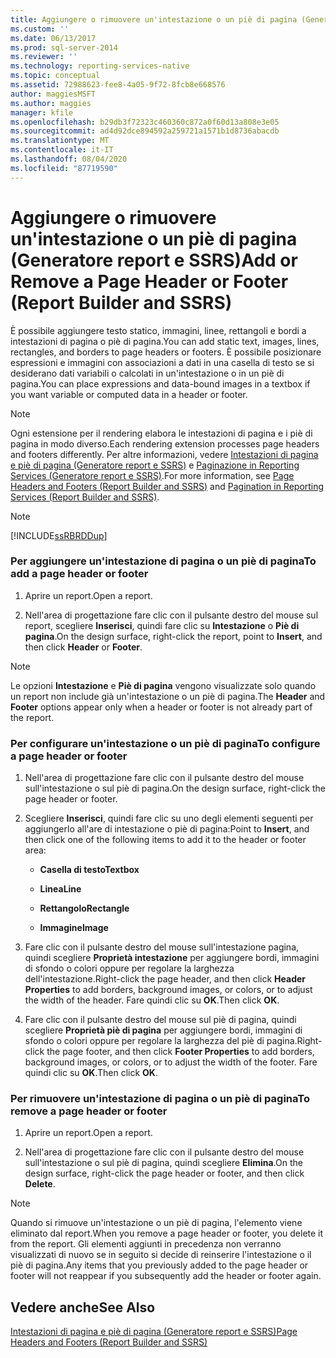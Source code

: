 ```yaml
---
title: Aggiungere o rimuovere un'intestazione o un piè di pagina (Generatore report e SSRS) | Microsoft Docs
ms.custom: ''
ms.date: 06/13/2017
ms.prod: sql-server-2014
ms.reviewer: ''
ms.technology: reporting-services-native
ms.topic: conceptual
ms.assetid: 72988623-fee8-4a05-9f72-8fcb8e668576
author: maggiesMSFT
ms.author: maggies
manager: kfile
ms.openlocfilehash: b29db3f72323c460360c872a0f60d13a808e3e05
ms.sourcegitcommit: ad4d92dce894592a259721a1571b1d8736abacdb
ms.translationtype: MT
ms.contentlocale: it-IT
ms.lasthandoff: 08/04/2020
ms.locfileid: "87719590"
---
```

# <a name="add-or-remove-a-page-header-or-footer-report-builder-and-ssrs"></a><span data-ttu-id="e3372-102">Aggiungere o rimuovere un'intestazione o un piè di pagina (Generatore report e SSRS)</span><span class="sxs-lookup"><span data-stu-id="e3372-102">Add or Remove a Page Header or Footer (Report Builder and SSRS)</span></span>
  <span data-ttu-id="e3372-103">È possibile aggiungere testo statico, immagini, linee, rettangoli e bordi a intestazioni di pagina o piè di pagina.</span><span class="sxs-lookup"><span data-stu-id="e3372-103">You can add static text, images, lines, rectangles, and borders to page headers or footers.</span></span> <span data-ttu-id="e3372-104">È possibile posizionare espressioni e immagini con associazioni a dati in una casella di testo se si desiderano dati variabili o calcolati in un'intestazione o in un piè di pagina.</span><span class="sxs-lookup"><span data-stu-id="e3372-104">You can place expressions and data-bound images in a textbox if you want variable or computed data in a header or footer.</span></span>  
  
> [!NOTE]  
>  <span data-ttu-id="e3372-105">Ogni estensione per il rendering elabora le intestazioni di pagina e i piè di pagina in modo diverso.</span><span class="sxs-lookup"><span data-stu-id="e3372-105">Each rendering extension processes page headers and footers differently.</span></span> <span data-ttu-id="e3372-106">Per altre informazioni, vedere [Intestazioni di pagina e piè di pagina &#40;Generatore report e SSRS&#41;](page-headers-and-footers-report-builder-and-ssrs.md) e [Paginazione in Reporting Services &#40;Generatore report e SSRS&#41;](pagination-in-reporting-services-report-builder-and-ssrs.md).</span><span class="sxs-lookup"><span data-stu-id="e3372-106">For more information, see [Page Headers and Footers &#40;Report Builder and SSRS&#41;](page-headers-and-footers-report-builder-and-ssrs.md) and [Pagination in Reporting Services &#40;Report Builder  and SSRS&#41;](pagination-in-reporting-services-report-builder-and-ssrs.md).</span></span>  
  
> [!NOTE]  
>  [!INCLUDE[ssRBRDDup](../../includes/ssrbrddup-md.md)]  
  
### <a name="to-add-a-page-header-or-footer"></a><span data-ttu-id="e3372-107">Per aggiungere un'intestazione di pagina o un piè di pagina</span><span class="sxs-lookup"><span data-stu-id="e3372-107">To add a page header or footer</span></span>  
  
1.  <span data-ttu-id="e3372-108">Aprire un report.</span><span class="sxs-lookup"><span data-stu-id="e3372-108">Open a report.</span></span>  
  
2.  <span data-ttu-id="e3372-109">Nell'area di progettazione fare clic con il pulsante destro del mouse sul report, scegliere **Inserisci**, quindi fare clic su **Intestazione** o **Piè di pagina**.</span><span class="sxs-lookup"><span data-stu-id="e3372-109">On the design surface, right-click the report, point to **Insert**, and then click **Header** or **Footer**.</span></span>  
  
> [!NOTE]  
>  <span data-ttu-id="e3372-110">Le opzioni **Intestazione** e **Piè di pagina** vengono visualizzate solo quando un report non include già un'intestazione o un piè di pagina.</span><span class="sxs-lookup"><span data-stu-id="e3372-110">The **Header** and **Footer** options appear only when a header or footer is not already part of the report.</span></span>  
  
### <a name="to-configure-a-page-header-or-footer"></a><span data-ttu-id="e3372-111">Per configurare un'intestazione o un piè di pagina</span><span class="sxs-lookup"><span data-stu-id="e3372-111">To configure a page header or footer</span></span>  
  
1.  <span data-ttu-id="e3372-112">Nell'area di progettazione fare clic con il pulsante destro del mouse sull'intestazione o sul piè di pagina.</span><span class="sxs-lookup"><span data-stu-id="e3372-112">On the design surface, right-click the page header or footer.</span></span>  
  
2.  <span data-ttu-id="e3372-113">Scegliere **Inserisci**, quindi fare clic su uno degli elementi seguenti per aggiungerlo all'are di intestazione o piè di pagina:</span><span class="sxs-lookup"><span data-stu-id="e3372-113">Point to **Insert**, and then click one of the following items to add it to the header or footer area:</span></span>  
  
    -   <span data-ttu-id="e3372-114">**Casella di testo**</span><span class="sxs-lookup"><span data-stu-id="e3372-114">**Textbox**</span></span>  
  
    -   <span data-ttu-id="e3372-115">**Linea**</span><span class="sxs-lookup"><span data-stu-id="e3372-115">**Line**</span></span>  
  
    -   <span data-ttu-id="e3372-116">**Rettangolo**</span><span class="sxs-lookup"><span data-stu-id="e3372-116">**Rectangle**</span></span>  
  
    -   <span data-ttu-id="e3372-117">**Immagine**</span><span class="sxs-lookup"><span data-stu-id="e3372-117">**Image**</span></span>  
  
3.  <span data-ttu-id="e3372-118">Fare clic con il pulsante destro del mouse sull'intestazione pagina, quindi scegliere **Proprietà intestazione** per aggiungere bordi, immagini di sfondo o colori oppure per regolare la larghezza dell'intestazione.</span><span class="sxs-lookup"><span data-stu-id="e3372-118">Right-click the page header, and then click **Header Properties** to add borders, background images, or colors, or to adjust the width of the header.</span></span> <span data-ttu-id="e3372-119">Fare quindi clic su **OK**.</span><span class="sxs-lookup"><span data-stu-id="e3372-119">Then click **OK**.</span></span>  
  
4.  <span data-ttu-id="e3372-120">Fare clic con il pulsante destro del mouse sul piè di pagina, quindi scegliere **Proprietà piè di pagina** per aggiungere bordi, immagini di sfondo o colori oppure per regolare la larghezza del piè di pagina.</span><span class="sxs-lookup"><span data-stu-id="e3372-120">Right-click the page footer, and then click **Footer Properties** to add borders, background images, or colors, or to adjust the width of the footer.</span></span> <span data-ttu-id="e3372-121">Fare quindi clic su **OK**.</span><span class="sxs-lookup"><span data-stu-id="e3372-121">Then click **OK**.</span></span>  
  
### <a name="to-remove-a-page-header-or-footer"></a><span data-ttu-id="e3372-122">Per rimuovere un'intestazione di pagina o un piè di pagina</span><span class="sxs-lookup"><span data-stu-id="e3372-122">To remove a page header or footer</span></span>  
  
1.  <span data-ttu-id="e3372-123">Aprire un report.</span><span class="sxs-lookup"><span data-stu-id="e3372-123">Open a report.</span></span>  
  
2.  <span data-ttu-id="e3372-124">Nell'area di progettazione fare clic con il pulsante destro del mouse sull'intestazione o sul piè di pagina, quindi scegliere **Elimina**.</span><span class="sxs-lookup"><span data-stu-id="e3372-124">On the design surface, right-click the page header or footer, and then click **Delete**.</span></span>  
  
> [!NOTE]  
>  <span data-ttu-id="e3372-125">Quando si rimuove un'intestazione o un piè di pagina, l'elemento viene eliminato dal report.</span><span class="sxs-lookup"><span data-stu-id="e3372-125">When you remove a page header or footer, you delete it from the report.</span></span> <span data-ttu-id="e3372-126">Gli elementi aggiunti in precedenza non verranno visualizzati di nuovo se in seguito si decide di reinserire l'intestazione o il piè di pagina.</span><span class="sxs-lookup"><span data-stu-id="e3372-126">Any items that you previously added to the page header or footer will not reappear if you subsequently add the header or footer again.</span></span>  
  
## <a name="see-also"></a><span data-ttu-id="e3372-127">Vedere anche</span><span class="sxs-lookup"><span data-stu-id="e3372-127">See Also</span></span>  
 [<span data-ttu-id="e3372-128">Intestazioni di pagina e piè di pagina &#40;Generatore report e SSRS&#41;</span><span class="sxs-lookup"><span data-stu-id="e3372-128">Page Headers and Footers &#40;Report Builder and SSRS&#41;</span></span>](page-headers-and-footers-report-builder-and-ssrs.md)  
  
  
